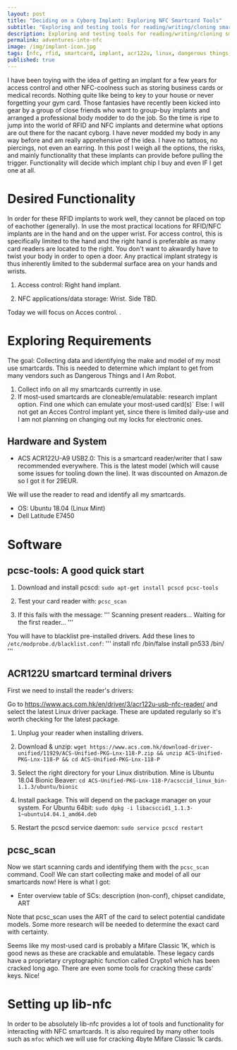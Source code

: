 ```yaml
---
layout: post
title: "Deciding on a Cyborg Implant: Exploring NFC Smartcard Tools"
subtitle: "Exploring and testing tools for reading/writing/cloning smartcards to eventually implant them in my hand."
description: Exploring and testing tools for reading/writing/cloning smartcards to eventually implant them in my hand.
permalink: adventures-into-nfc
image: /img/implant-icon.jpg
tags: [nfc, rfid, smartcard, implant, acr122u, linux, dangerous things, i am robot, cyborg]
published: true
---
```


I have been toying with the idea of getting an implant for a few years for access control and other NFC-coolness such as storing business cards or medical records.
Nothing quite like being to key to your house or never forgetting your gym card.
Those fantasies have recently been kicked into gear by a group of close friends who want to group-buy implants and arranged a professional body modder to do the job.
So the time is ripe to jump into the world of RFID and NFC implants and determine what options are out there for the nacant cyborg.
I have never modded my body in any way before and am really apprehensive of the idea.
I have no tattoos, no piercings, not even an earring.
In this post I weigh all the options, the risks, and mainly functionality that these implants can provide before pulling the trigger.
Functionality will decide which implant chip I buy and even IF I get one at all.

# Desired Functionality
In order for these RFID implants to work well, they cannot be placed on top of eachother (generally).
In use the most practical locations for RFID/NFC implants are in the hand and on the upper wrist.
For access control, this is specifically limited to the hand and the right hand is preferable as many card readers are located to the right.
You don't want to akwardly have to twist your body in order to open a door. 
Any practical implant strategy is thus inherently limited to the subdermal surface area on your hands and wrists.

1. Access control: Right hand implant.

2. NFC applications/data storage: Wrist. Side TBD.

Today we will focus on Acces control.
. 

# Exploring Requirements

The goal: Collecting data and identifying the make and model of my most use smartcards.
This is needed to determine which implant to get from many vendors such as Dangerous Things and I Am Robot.

1. Collect info on all my smartcards currently in use.
2. If most-used smartcards are cloneable/emulatable: research implant option. Find one which can emulate your most-used card(s)`
    Else: I will not get an Acces Control implant yet, since there is limited daily-use and I am not planning on changing out my locks for electronic ones.

## Hardware and System
- ACS ACR122U-A9 USB2.0: This is a smartcard reader/writer that I saw recommended everywhere.
This is the latest model (which will cause some issues for tooling down the line).
It was discounted on Amazon.de so I got it for 29EUR.

We will use the reader to read and identify all my smartcards.

- OS: Ubuntu 18.04 (Linux Mint)
- Dell Latitude E7450

# Software

## pcsc-tools: A good quick start

1. Download and install pcscd:
`sudo apt-get install pcscd pcsc-tools`

2. Test your card reader with: `pcsc_scan`

3. If this fails with the message:
'''
Scanning present readers…
Waiting for the first reader...
'''

You will have to blacklist pre-installed drivers.
Add these lines to `/etc/modprobe.d/blacklist.conf`:
'''
install nfc /bin/false
install pn533 /bin/
'''

## ACR122U smartcard terminal drivers
First we need to install the reader's drivers:

Go to https://www.acs.com.hk/en/driver/3/acr122u-usb-nfc-reader/ and select the latest Linux driver package.
These are updated regularly so it's worth checking for the latest package.

1. Unplug your reader when installing drivers.

2. Download & unzip:
`wget https://www.acs.com.hk/download-driver-unified/11929/ACS-Unified-PKG-Lnx-118-P.zip && unzip ACS-Unified-PKG-Lnx-118-P && cd ACS-Unified-PKG-Lnx-118-P`

3. Select the right directory for your Linux distribution. Mine is Ubuntu 18.04 Bionic Beaver:
`cd ACS-Unified-PKG-Lnx-118-P/acsccid_linux_bin-1.1.3/ubuntu/bionic`

4. Install package. This will depend on the package manager on your system. For Ubuntu 64bit:
`sudo dpkg -i libacsccid1_1.1.3-1~ubuntu14.04.1_amd64.deb`

5. Restart the pcscd service daemon:
`sudo service pcscd restart`

## pcsc_scan
Now we start scanning cards and identifying them with the `pcsc_scan` command.
Cool!
We can start collecting make and model of all our smartcards now!
Here is what I got:
- Enter overview table of SCs: description (non-conf), chipset candidate, ART

Note that pcsc_scan uses the ART of the card to select potential candidate models.
Some more research will be needed to determine the exact card with certainty.

Seems like my most-used card is probably a Mifare Classic 1K, which is good news as these are crackable and emulatable.
These legacy cards have a proprietary cryptographic function called Crypto1 which has been cracked long ago.
There are even some tools for cracking these cards' keys. Nice!

# Setting up lib-nfc
In order to be absolutely 
lib-nfc provides a lot of tools and functionality for interacting with NFC smartcards.
It is also required by many other tools such as `mfoc` which we will use for cracking 4byte Mifare Classic 1k cards.
